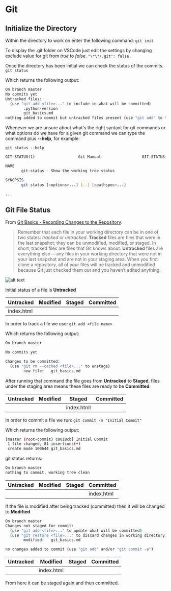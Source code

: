 # Git

## Initialize the Directory

Within the directory to work on enter the following command:
`git init`

To display the .git folder on VSCode just edit the settings by changing exclude value for git from _true_ to _false_.
`"\*\*/.git": false,`

Once the directory has been initial we can check the status of the commits.
`git status`

Which returns the following output:

```sh
On branch master
No commits yet
Untracked files:
  (use "git add <file>..." to include in what will be committed)
        .python-version
        git_basics.md
nothing added to commit but untracked files present (use "git add" to track)
```

Whenever we are unsure about what's the right syntaxt for git commands or what options do we have for a given git command we can type the command plus **--help**, for example:

`git status --help`

```sh
GIT-STATUS(1)					Git Manual					GIT-STATUS(1)

NAME
       git-status - Show the working tree status

SYNOPSIS
       git status [<options>...] [--] [<pathspec>...]

...
```

## Git File Status

From [Git Basics - Recording Changes to the Repository](https://git-scm.com/book/en/v2/Git-Basics-Recording-Changes-to-the-Repository#:~:text=Untracked%20files%20are%20everything%20else,not%20in%20your%20staging%20area.&text=As%20you%20edit%20files%2C%20Git,them%20since%20your%20last%20commit.):

> Remember that each file in your working directory can be in one of two states: _tracked_ or _untracked_.
> **Tracked** files are files that were in the last snapshot; they can be unmodified, modified, or staged. In short, tracked files are files that Git knows about.
> **Untracked** files are everything else — any files in your working directory that were not in your last snapshot and are not in your staging area.
> When you first clone a repository, all of your files will be tracked and unmodified because Git just checked them out and you haven’t edited anything.

![alt text](https://git-scm.com/book/en/v2/images/lifecycle.png)

Initial status of a file is **Untracked**

| Untracked  | Modified | Staged | Committed |
| ---------- | -------- | ------ | --------- |
| index.html |          |        |           |

In order to track a file we use:
`git add <file name>`

Which returns the following output:

```sh
On branch master

No commits yet

Changes to be committed:
  (use "git rm --cached <file>..." to unstage)
        new file:   git_basics.md

```

After running that command the file goes from **Untracked** to **Staged**, files under the staging area means these files are ready to be **Committed**.

| Untracked | Modified | Staged     | Committed |
| --------- | -------- | ---------- | --------- |
|           |          | index.html |           |

In order to commit a file we run:
`git commit -m "Initial Commit"`

Which returns the following output:

```sh
[master (root-commit) c0018cb] Initial Commit
 1 file changed, 81 insertions(+)
 create mode 100644 git_basics.md
```

git status returns:

```sh
On branch master
nothing to commit, working tree clean
```

| Untracked | Modified | Staged | Committed  |
| --------- | -------- | ------ | ---------- |
|           |          |        | index.html |

If the file is modified after being tracked (committed) then it will be changed to **Modified**

```sh
On branch master
Changes not staged for commit:
  (use "git add <file>..." to update what will be committed)
  (use "git restore <file>..." to discard changes in working directory)
        modified:   git_basics.md

no changes added to commit (use "git add" and/or "git commit -a")
```

| Untracked | Modified   | Staged | Committed |
| --------- | ---------- | ------ | --------- |
|           | index.html |        |           |

From here it can be staged again and then committed.
